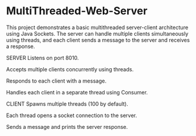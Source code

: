 # MultiThreaded-Web-Server
This project demonstrates a basic multithreaded server-client architecture using Java Sockets. The server can handle multiple clients simultaneously using threads, and each client sends a message to the server and receives a response.

SERVER
Listens on port 8010.

Accepts multiple clients concurrently using threads.

Responds to each client with a message.

Handles each client in a separate thread using Consumer<Socket>.

CLIENT
Spawns multiple threads (100 by default).

Each thread opens a socket connection to the server.

Sends a message and prints the server response.



